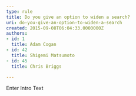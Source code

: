 ```yaml
---
type: rule
title: Do you give an option to widen a search?
uri: do-you-give-an-option-to-widen-a-search
created: 2015-09-08T06:04:33.0000000Z
authors:
- id: 1
  title: Adam Cogan
- id: 42
  title: Shigemi Matsumoto
- id: 45
  title: Chris Briggs

---
```




<span class='intro'> Enter Intro Text </span>





